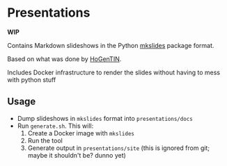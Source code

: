 # Presentations

**WIP**

Contains Markdown slideshows in the Python [mkslides](https://pypi.org/project/mkslides/) package format.

Based on what was done by [HoGenTIN](https://github.com/HoGentTIN/hogent-markdown-slides).

Includes Docker infrastructure to render the slides without having to mess with python stuff

## Usage

* Dump slideshows in `mkslides` format into `presentations/docs`
* Run `generate.sh`. This will:
  1) Create a Docker image with `mkslides`
  2) Run the tool
  3) Generate output in `presentations/site` (this is ignored from git; maybe it shouldn't be? dunno yet)
